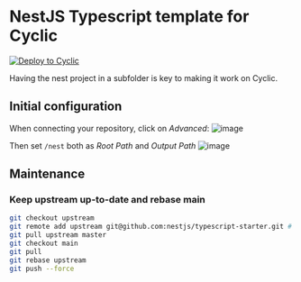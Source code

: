 # NestJS Typescript template for Cyclic

[![Deploy to Cyclic](https://deploy.cyclic.app/button.svg)](https://deploy.cyclic.app/)

Having the nest project in a subfolder is key to making it work on Cyclic.

## Initial configuration

When connecting your repository, click on _Advanced_:
![image](https://user-images.githubusercontent.com/1292230/218316542-ed424d8c-24af-4fcc-b9b6-1836a65e5a80.png)

Then set `/nest` both as _Root Path_ and _Output Path_
![image](https://user-images.githubusercontent.com/1292230/218316595-9c291d4d-2f32-4807-910c-920542ef012d.png)


## Maintenance

### Keep upstream up-to-date and rebase main

```sh
git checkout upstream
git remote add upstream git@github.com:nestjs/typescript-starter.git # Only the first time
git pull upstream master
git checkout main
git pull
git rebase upstream
git push --force
```
